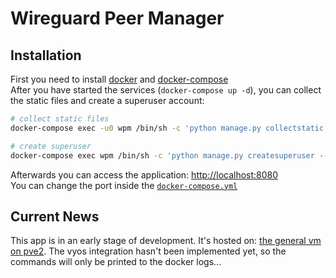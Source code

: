 # Wireguard Peer Manager

## Installation
First you need to install [docker](https://docs.docker.com/engine/install/) 
and [docker-compose](https://docs.docker.com/compose/install/)  
After you have started the services (`docker-compose up -d`), 
you can collect the static files and create a superuser account:  
```bash
# collect static files
docker-compose exec -u0 wpm /bin/sh -c 'python manage.py collectstatic --no-input'

# create superuser
docker-compose exec wpm /bin/sh -c 'python manage.py createsuperuser --username=admin --email=admin@example.de'
```

Afterwards you can access the application: [http://localhost:8080](http://localhost:8080)  
You can change the port inside the [`docker-compose.yml`](./docker-compose.yml#L29)


## Current News
This app is in an early stage of development. It's hosted on: [the general vm on pve2](https://wpm.general.pve2.secshell.net).
The vyos integration hasn't been implemented yet, so the commands will only be printed to the docker logs...
